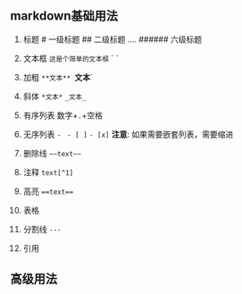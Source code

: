 
## markdown基础用法
1. 标题
\# 一级标题
\## 二级标题
....
\###### 六级标题
2. 文本框
`这是个简单的文本框`
\` \`
3. 加粗
`**文本**
`__文本__`

4. 斜体
`*文本*`
`_文本_`
5. 有序列表
数字+`.`+空格
6. 无序列表
`- `
`- [ ]`
`- [x]`
**注意**: 如果需要嵌套列表，需要缩进
7. 删除线
`~~text~~`
8. 注释
`text[^1]`
9. 高亮
`==text==`
10. 表格
  
11. 分割线
`---`
12. 引用
>
>

## 高级用法



